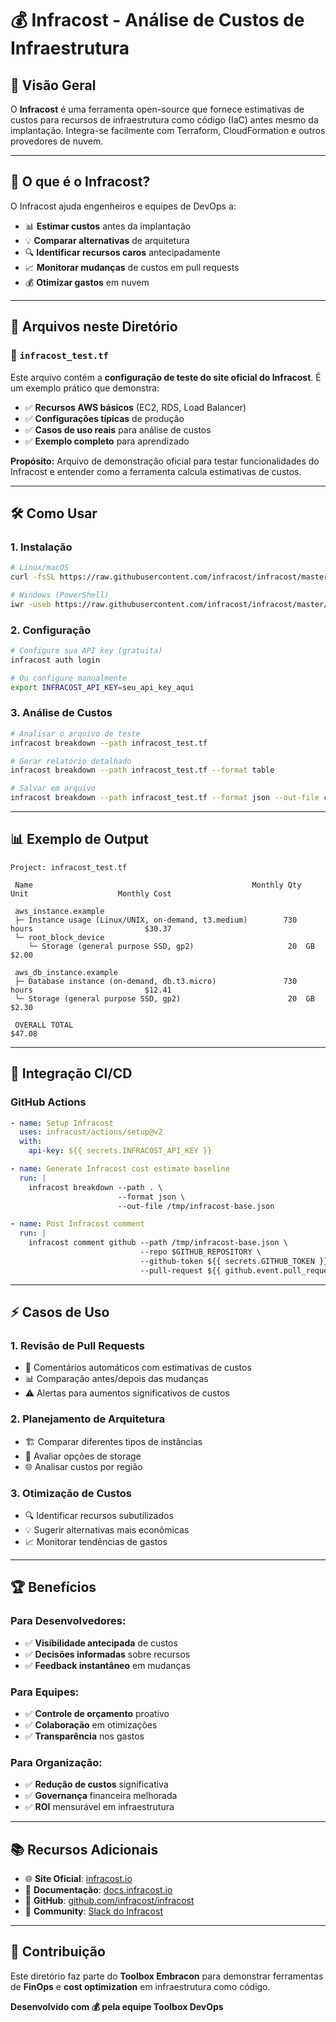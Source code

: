 # 💰 Infracost - Análise de Custos de Infraestrutura

## 🎯 **Visão Geral**

O **Infracost** é uma ferramenta open-source que fornece estimativas de custos para recursos de infraestrutura como código (IaC) antes mesmo da implantação. Integra-se facilmente com Terraform, CloudFormation e outros provedores de nuvem.

---

## 🚀 **O que é o Infracost?**

O Infracost ajuda engenheiros e equipes de DevOps a:

- 📊 **Estimar custos** antes da implantação
- 💡 **Comparar alternativas** de arquitetura
- 🔍 **Identificar recursos caros** antecipadamente
- 📈 **Monitorar mudanças** de custos em pull requests
- 💰 **Otimizar gastos** em nuvem

---

## 📁 **Arquivos neste Diretório**

### 📄 `infracost_test.tf`
Este arquivo contém a **configuração de teste do site oficial do Infracost**. É um exemplo prático que demonstra:

- ✅ **Recursos AWS básicos** (EC2, RDS, Load Balancer)
- ✅ **Configurações típicas** de produção
- ✅ **Casos de uso reais** para análise de custos
- ✅ **Exemplo completo** para aprendizado

**Propósito:** Arquivo de demonstração oficial para testar funcionalidades do Infracost e entender como a ferramenta calcula estimativas de custos.

---

## 🛠️ **Como Usar**

### **1. Instalação**
```bash
# Linux/macOS
curl -fsSL https://raw.githubusercontent.com/infracost/infracost/master/scripts/install.sh | sh

# Windows (PowerShell)
iwr -useb https://raw.githubusercontent.com/infracost/infracost/master/scripts/install.ps1 | iex
```

### **2. Configuração**
```bash
# Configure sua API key (gratuita)
infracost auth login

# Ou configure manualmente
export INFRACOST_API_KEY=seu_api_key_aqui
```

### **3. Análise de Custos**
```bash
# Analisar o arquivo de teste
infracost breakdown --path infracost_test.tf

# Gerar relatório detalhado
infracost breakdown --path infracost_test.tf --format table

# Salvar em arquivo
infracost breakdown --path infracost_test.tf --format json --out-file costs.json
```

---

## 📊 **Exemplo de Output**

```
Project: infracost_test.tf

 Name                                                 Monthly Qty  Unit                    Monthly Cost

 aws_instance.example
 ├─ Instance usage (Linux/UNIX, on-demand, t3.medium)        730  hours                         $30.37
 └─ root_block_device
    └─ Storage (general purpose SSD, gp2)                     20  GB                             $2.00

 aws_db_instance.example
 ├─ Database instance (on-demand, db.t3.micro)               730  hours                         $12.41
 └─ Storage (general purpose SSD, gp2)                        20  GB                             $2.30

 OVERALL TOTAL                                                                                  $47.08
```

---

## 🔧 **Integração CI/CD**

### **GitHub Actions**
```yaml
- name: Setup Infracost
  uses: infracost/actions/setup@v2
  with:
    api-key: ${{ secrets.INFRACOST_API_KEY }}

- name: Generate Infracost cost estimate baseline
  run: |
    infracost breakdown --path . \
                        --format json \
                        --out-file /tmp/infracost-base.json

- name: Post Infracost comment
  run: |
    infracost comment github --path /tmp/infracost-base.json \
                             --repo $GITHUB_REPOSITORY \
                             --github-token ${{ secrets.GITHUB_TOKEN }} \
                             --pull-request ${{ github.event.pull_request.number }}
```

---

## ⚡ **Casos de Uso**

### **1. Revisão de Pull Requests**
- 📝 Comentários automáticos com estimativas de custos
- 📊 Comparação antes/depois das mudanças
- ⚠️ Alertas para aumentos significativos de custos

### **2. Planejamento de Arquitetura**
- 🏗️ Comparar diferentes tipos de instâncias
- 💾 Avaliar opções de storage
- 🌐 Analisar custos por região

### **3. Otimização de Custos**
- 🔍 Identificar recursos subutilizados
- 💡 Sugerir alternativas mais econômicas
- 📈 Monitorar tendências de gastos

---

## 🏆 **Benefícios**

### **Para Desenvolvedores:**
- ✅ **Visibilidade antecipada** de custos
- ✅ **Decisões informadas** sobre recursos
- ✅ **Feedback instantâneo** em mudanças

### **Para Equipes:**
- ✅ **Controle de orçamento** proativo
- ✅ **Colaboração** em otimizações
- ✅ **Transparência** nos gastos

### **Para Organização:**
- ✅ **Redução de custos** significativa
- ✅ **Governança** financeira melhorada
- ✅ **ROI** mensurável em infraestrutura

---

## 📚 **Recursos Adicionais**

- 🌐 **Site Oficial**: [infracost.io](https://www.infracost.io/)
- 📖 **Documentação**: [docs.infracost.io](https://www.infracost.io/docs/)
- 🐙 **GitHub**: [github.com/infracost/infracost](https://github.com/infracost/infracost)
- 💬 **Community**: [Slack do Infracost](https://www.infracost.io/community-chat)

---

## 🤝 **Contribuição**

Este diretório faz parte do **Toolbox Embracon** para demonstrar ferramentas de **FinOps** e **cost optimization** em infraestrutura como código.

**Desenvolvido com 💰 pela equipe Toolbox DevOps**